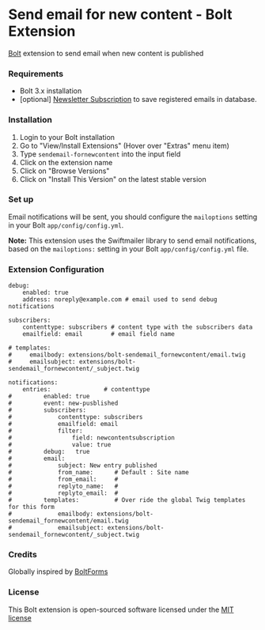 Send email for new content - Bolt Extension
===========================================

[Bolt](https://bolt.cm/) extension to send email when new content is published

### Requirements
- Bolt 3.x installation
- [optional] [Newsletter Subscription](https://github.com/miguelavaqrod/bolt-newsletter-subscription) to save registered emails in database.

### Installation
1. Login to your Bolt installation
2. Go to "View/Install Extensions" (Hover over "Extras" menu item)
3. Type `sendemail-fornewcontent` into the input field
4. Click on the extension name
5. Click on "Browse Versions"
6. Click on "Install This Version" on the latest stable version

### Set up
Email notifications will be sent, you should configure the `mailoptions` setting in your Bolt `app/config/config.yml`.

**Note:** This extension uses the Swiftmailer library to send email notifications, based on the `mailoptions:` setting in your Bolt `app/config/config.yml` file.

### Extension Configuration
```(yml)
debug:
    enabled: true
    address: noreply@example.com # email used to send debug notifications

subscribers:
    contenttype: subscribers # content type with the subscribers data
    emailfield: email        # email field name

# templates:
#     emailbody: extensions/bolt-sendemail_fornewcontent/email.twig
#     emailsubject: extensions/bolt-sendemail_fornewcontent/_subject.twig

notifications:
    entries:               # contenttype
#         enabled: true
#         event: new-pusblished
#         subscribers:
#             contenttype: subscribers
#             emailfield: email
#             filter:
#                 field: newcontentsubscription
#                 value: true
#         debug:   true
#         email:
#             subject: New entry published
#             from_name:      # Default : Site name
#             from_email:     # 
#             replyto_name:   #
#             replyto_email:  #
#         templates:          # Over ride the global Twig templates for this form
#             emailbody: extensions/bolt-sendemail_fornewcontent/email.twig
#             emailsubject: extensions/bolt-sendemail_fornewcontent/_subject.twig
```

### Credits
Globally inspired by [BoltForms](https://github.com/bolt/boltforms)

### License
This Bolt extension is open-sourced software licensed under the [MIT license](http://opensource.org/licenses/MIT)
